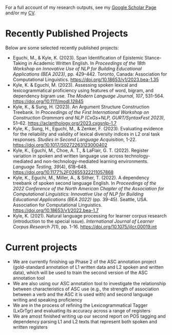 For a full account of my research outputs, see my <a href="https://scholar.google.com/citations?user=iYNbsfcAAAAJ&hl=en" target = "_blank">Google Scholar Page</a> and/or my <a href="https://kristopherkyle.github.io/professional-webpage/docs/cv" target = "_blank">CV</a>.

# Recently Published Projects
Below are some selected recently published projects:
- Eguchi, M., & Kyle, K. (2023). Span Identification of Epistemic Stance-Taking in Academic Written English. In *Proceedings of the 18th Workshop on Innovative Use of NLP for Building Educational Applications (BEA 2023)*, pp. 429–442. Toronto, Canada: Association for Computational Linguistics. <a href="https://doi.org/10.18653/v1/2023.bea-1.35" target = "_blank">https://doi.org/10.18653/v1/2023.bea-1.35</a>
- Kyle, K. & Eguchi, M. (2023). Assessing spoken lexical and lexicogrammatical proficiency using features of word, bigram, and dependency bigram use. *The Modern Language Journal, 107*, 531-564. <a href="https://doi.org/10.1111/modl.12845" target = "_blank">https://doi.org/10.1111/modl.12845</a>
- Kyle, K., & Sung, H. (2023). An Argument Structure Construction Treebank. In *Proceedings of the First International Workshop on Construction Grammars and NLP (CxGs+NLP, GURT/SyntaxFest 2023)*, 51–62. <a href="https://aclanthology.org/2023.cxgsnlp-1.7" target = "_blank">https://aclanthology.org/2023.cxgsnlp-1.7</a>
- Kyle, K., Sung, H., Eguchi, M., & Zenker, F. (2023). Evaluating evidence for the reliability and validity of lexical diversity indices in L2 oral task responses. *Studies in Second Language Acquisition*, 1-22. <a href="https://doi.org/10.1017/S0272263123000402" target = "_blank">https://doi.org/10.1017/S0272263123000402</a>
- Kyle, K., Eguchi, M., Choe, A. T., & LaFlair, G. T. (2022). Register variation in spoken and written language use across technology-mediated and non-technology-mediated learning environments. *Language Testing, 39*(4), 618–648. <a href="https://doi.org/10.1177%2F02655322211057868" target = "_blank">https://doi.org/10.1177%2F02655322211057868</a>
- Kyle, K., Eguchi, M., Miller, A., & Sither, T. (2022). A dependency treebank of spoken second language English. In *Proceedings of the 2022 Conference of the North American Chapter of the Association for Computational Linguistics: Innovative Use of NLP for Building Educational Applications (BEA 2022)* (pp. 39-45). Seattle, USA. Association for Computational Linguistics. <a href="https://doi.org/10.18653/v1/2022.bea-1.7" target = "_blank">https://doi.org/10.18653/v1/2022.bea-1.7</a>
- Kyle, K. (2021). Natural language processing for learner corpus research (introduction to the special issue). *International Journal of Learner Corpus Research 7*(1), pp. 1-16. https://doi.org/10.1075/ijlcr.00019.int


# Current projects
- We are currently finishing up Phase 2 of the ASC annotation project (gold-standard annotation of L1 written data and L2 spoken and written data), which will be used to train the second version of the ASC annotation tool
- We are also using our ASC annotation tool to investigate the relationship between characteristics of ASC use (e.g., the strength of association between a verb and the ASC it is used with) and second language writing and speaking proficiency
- We are in the process of refining the Lexicogrammatical Tagger (LxGrTgr) and evaluating its accuracy across a range of registers
- We are amost finished writing up our second report on POS tagging and dependency parsing L1 and L2 texts that represent both spoken and written registers
